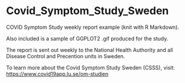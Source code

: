 # Covid_Symptom_Study_Sweden
COVID Symptom Study weekly report example (knit with R Markdown). 

Also included is a sample of GGPLOT2 .gif produced for the study. 

The report is sent out weekly to the National Health Authority and all Disease Control and Precention units in Sweden. 

To learn more about the Covid Symptom Study Sweden (CSSS), visit:
https://www.covid19app.lu.se/om-studien
